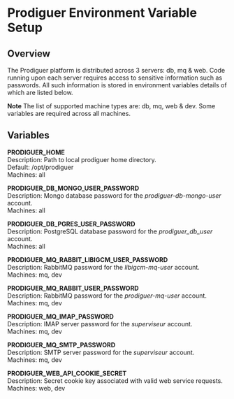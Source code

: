 # Prodiguer Environment Variable Setup

## Overview

The Prodiguer platform is distributed across 3 servers: db, mq & web.  Code running upon each server requires access to sensitive information such as passwords.  All such information is stored in environment variables details of which are listed below.  

**Note** The list of supported machine types are: db, mq, web & dev.  Some variables are required across all machines.

## Variables  

**PRODIGUER_HOME**  
Description:	Path to local prodiguer home directory.  
Default:		/opt/prodiguer  
Machines:		all  

**PRODIGUER_DB_MONGO_USER_PASSWORD**  
Description:	Mongo database password for the _prodiguer-db-mongo-user_ account.  
Machines:		all  

**PRODIGUER_DB_PGRES_USER_PASSWORD**  
Description:	PostgreSQL database password for the _prodiguer_db_user_ account.  
Machines:		all  

**PRODIGUER_MQ_RABBIT_LIBIGCM_USER_PASSWORD**  
Description:	RabbitMQ password for the _libigcm-mq-user_ account.  
Machines:		mq, dev

**PRODIGUER_MQ_RABBIT_USER_PASSWORD**  
Description:	RabbitMQ password for the _prodiguer-mq-user_ account.  
Machines:		mq, dev

**PRODIGUER_MQ_IMAP_PASSWORD**  
Description:	IMAP server password for the _superviseur_ account.  
Machines:		mq, dev

**PRODIGUER_MQ_SMTP_PASSWORD**  
Description:	SMTP server password for the _superviseur_ account.  
Machines:		mq, dev

**PRODIGUER_WEB_API_COOKIE_SECRET**  
Description:	Secret cookie key associated with valid web service requests.  
Machines:		web, dev
